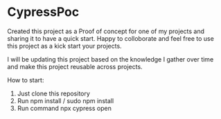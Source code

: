 # CypressPoc
Created this project as a Proof of concept for one of my projects and sharing it to have a quick start. Happy to colloborate and feel free to use this project as a kick start your projects.

I will be updating this project based on the knowledge I gather over time and make this project reusable across projects.


How to start:
1) Just clone this repository
2) Run npm install / sudo npm install
3) Run command npx cypress open
